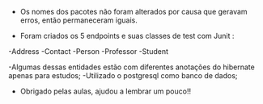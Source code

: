 
- Os nomes dos pacotes não foram alterados por causa que geravam erros, então permaneceram iguais.

- Foram criados os 5 endpoints e suas classes de test com Junit :

 -Address
 -Contact
 -Person
 -Professor
 -Student
 
 -Algumas dessas entidades estão com diferentes anotações do hibernate apenas para estudos;
 -Utilizado o postgresql como banco de dados;


 - Obrigado pelas aulas, ajudou a lembrar um pouco!!
 
